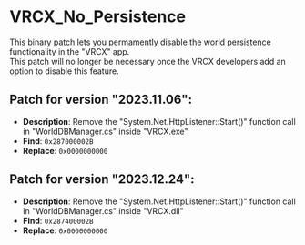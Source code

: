 # VRCX_No_Persistence
This binary patch lets you permamently disable the world persistence functionality in the "VRCX" app.  
This patch will no longer be necessary once the VRCX developers add an option to disable this feature.  

## Patch for version "2023.11.06":  
- __Description__: Remove the "System.Net.HttpListener::Start()" function call in "WorldDBManager.cs" inside "VRCX.exe"  
- __Find__:		`0x287000002B`  
- __Replace__:	`0x0000000000`  

## Patch for version "2023.12.24":  
- __Description__: Remove the "System.Net.HttpListener::Start()" function call in "WorldDBManager.cs" inside "VRCX.dll"  
- __Find__:		`0x287400002B`  
- __Replace__:	`0x0000000000`  
